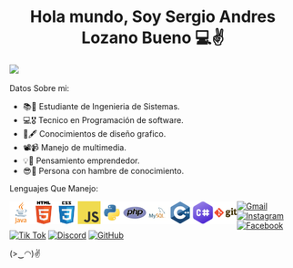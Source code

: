 <div>
<h1 align ="center"> Hola mundo, Soy Sergio Andres Lozano Bueno 💻✌️ </h1>
</div>

<img src="https://github.com/SergiusYT/SergiusYT/blob/main/banner.gif">



Datos Sobre mi:

- 📚📖 Estudiante de Ingenieria de Sistemas.
- 💻🎖️ Tecnico en Programación de software.
- 🎨🖋️ Conocimientos de diseño grafico.
- 📽️📹 Manejo de multimedia.
- 💡🧠 Pensamiento emprendedor.
- 😎🧐 Persona con hambre de conocimiento.


Lenguajes Que Manejo:

<img align="left" alt="Java" width="40px" src="https://github.com/github/explore/raw/main/topics/java/java.png" />

<img align="left" alt="HTML5" width="40px" src="https://github.com/github/explore/raw/main/topics/html/html.png" />

<img align="left" alt="CSS3" width="40px" src="https://github.com/github/explore/raw/main/topics/css/css.png" />

<img align="left" alt="JavaScript" width="40px" src="https://github.com/github/explore/raw/main/topics/javascript/javascript.png" />

<img align="left" alt="Python" width="40px" src="https://github.com/github/explore/raw/main/topics/python/python.png" />

<img align="left" alt="PHP" width="40px" src="https://github.com/github/explore/raw/main/topics/php/php.png" />

<img align="left" alt="MySQL" width="40px" src="https://github.com/github/explore/raw/main/topics/mysql/mysql.png" />

<img align="left" alt="C++" width="40px" src="https://github.com/github/explore/raw/main/topics/cpp/cpp.png" />

<img align="left" alt="C#" width="40px" src="https://github.com/github/explore/raw/main/topics/csharp/csharp.png" />

<img align="left" alt="Git" width="40px" src="https://github.com/github/explore/raw/main/topics/git/git.png" />



  
[![Gmail](https://img.shields.io/badge/%3A-Gmail-%2316b81b?logo=gmail)](mailto:sergiolozanobueno2005@gmail.com) [![Instagram](https://img.shields.io/badge/:-Instagram-red?logo=instagram)](https://instagram.com/sergio_andres_lozano_?igshid=OGQ5ZDc2ODk2ZA==)  [![Facebook](https://img.shields.io/badge/%3A-Facebook-blue?logo=facebook)](https://www.facebook.com/sergioandres.lozanobuenos.7?mibextid=ZbWKwL)   [![Tik Tok](https://img.shields.io/badge/%3A-Tik%20Tok-gray?logo=tiktok)](https://www.tiktok.com/@sergiusyt007?_t=8gALdL1rk5F&_r=1) [![Discord](https://img.shields.io/badge/%3A-Discord-%234437b3?logo=discord)](https://discordapp.com/users/755600862780588084)  [![GitHub](https://img.shields.io/badge/%3A-GitHub-black?logo=github)](https://github.com/SergiusYT) 




(>‿◠)✌
